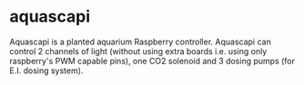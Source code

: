 # aquascapi
Aquascapi is a planted aquarium Raspberry controller.
Aquascapi can control 2 channels of light (without using extra boards i.e. using only raspberry's PWM capable pins), 
one CO2 solenoid and 3 dosing pumps (for E.I. dosing system).
